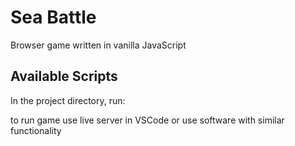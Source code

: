 # Sea Battle

Browser game written in vanilla JavaScript

## Available Scripts

In the project directory, run:

to run game use live server in VSCode or use software with similar functionality

